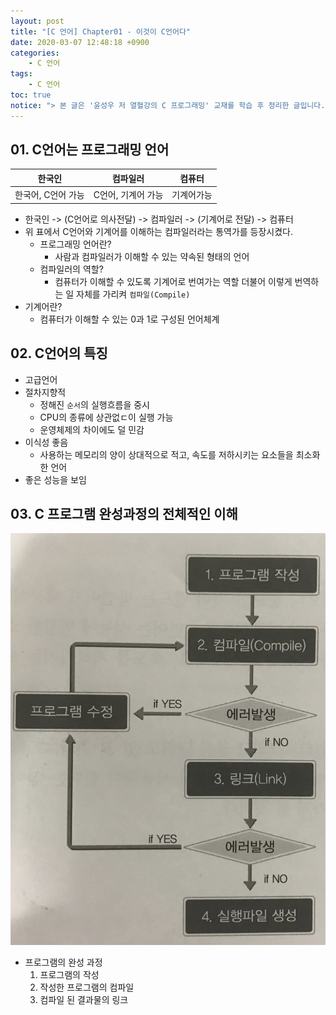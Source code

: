 ```yaml
---
layout: post
title: "[C 언어] Chapter01 - 이것이 C언어다"
date: 2020-03-07 12:48:18 +0900
categories: 
    - C 언어
tags:
    - C 언어
toc: true
notice: "> 본 글은 '윤성우 저 열혈강의 C 프로그래밍' 교재를 학습 후 정리한 글입니다."
---
```


<!-- more -->




## 01. C언어는 프로그래밍 언어

|한국인|컴파일러|컴퓨터|
|:----:|:----:|:----:|
|한국어, C언어 가능|C언어, 기계어 가능|기계어가능|

- 한국인 -> (C언어로 의사전달) -> 컴파일러 -> (기계어로 전달) -> 컴퓨터
- 위 표에서 C언어와 기계어를 이해하는 컴파일러라는 통역가를 등장시켰다.
    - 프로그래밍 언어란?
        - 사람과 컴파일러가 이해할 수 있는 약속된 형태의 언어
    - 컴파일러의 역할?
        - 컴퓨터가 이해할 수 있도록 기계어로 번여가는 역할 더불어 이렇게 번역하는 일 자체를 가리켜 `컴파일(Compile)`
- 기계어란?
    - 컴퓨터가 이해할 수 있는 0과 1로 구성된 언어체계

## 02. C언어의 특징
- 고급언어
- 절차지향적
    - 정해진 `순서`의 실행흐름을 중시
    - CPU의 종류에 상관없ㄷ이 실행 가능
    - 운영체제의 차이에도 덜 민감
- 이식성 좋음
    - 사용하는 메모리의 양이 상대적으로 적고, 속도를 저하시키는 요소들을 최소화한 언어
- 좋은 성능을 보임

## 03. C 프로그램 완성과정의 전체적인 이해
![프로그램의 완성 과정](/assets/c-언어/Chapter01-0001.png)
- 프로그램의 완성 과정
    1. 프로그램의 작성
    2. 작성한 프로그램의 컴파일
    3. 컴파일 된 결과물의 링크
